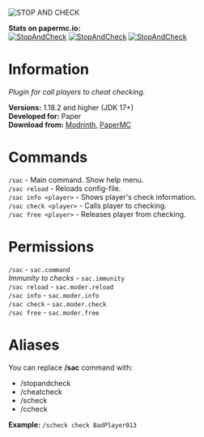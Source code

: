 ![STOP AND CHECK](https://i.ibb.co/qMMkNWw9/SAC-banner-smaller.png)

**Stats on papermc.io:**<br>
[![StopAndCheck](https://img.shields.io/hangar/dt/StopAndCheck?link=https%3A%2F%2Fhangar.papermc.io%2Fxordev%2FStopAndCheck&style=for-the-badge)](https://hangar.papermc.io/xordev/StopAndCheck) [![StopAndCheck](https://img.shields.io/hangar/stars/StopAndCheck?link=https%3A%2F%2Fhangar.papermc.io%2Fxordev%2FStopAndCheck&style=for-the-badge)](https://hangar.papermc.io/xordev/StopAndCheck) [![StopAndCheck](https://img.shields.io/hangar/views/StopAndCheck?link=https%3A%2F%2Fhangar.papermc.io%2Fxordev%2FStopAndCheck&style=for-the-badge)](https://hangar.papermc.io/xordev/StopAndCheck)

# Information
*Plugin for call players to cheat checking.* <br>

**Versions:** 1.18.2 and higher (JDK 17+)<br>
**Developed for:** Paper<br>
**Download from:** [Modrinth](https://modrinth.com/plugin/stopandcheck), [PaperMC](https://hangar.papermc.io/xordev/StopAndCheck)

# Commands
`/sac` - Main command. Show help menu.<br>
`/sac reload` - Reloads config-file.<br>
`/sac info <player>` - Shows player's check information.<br>
`/sac check <player>` - Calls player to checking.<br>
`/sac free <player>` - Releases player from checking.<br>

# Permissions
`/sac` - `sac.command`<br>
*Immunity to checks* - `sac.immunity` <br>
`/sac reload` - `sac.moder.reload`<br>
`/sac info` - `sac.moder.info`<br>
`/sac check` - `sac.moder.check`<br>
`/sac free` - `sac.moder.free`<br>

# Aliases
You can replace **/sac** command with:<br>
- /stopandcheck<br>
- /cheatcheck<br>
- /scheck<br>
- /ccheck<br>

**Example:** `/scheck check BadPlayer013`
